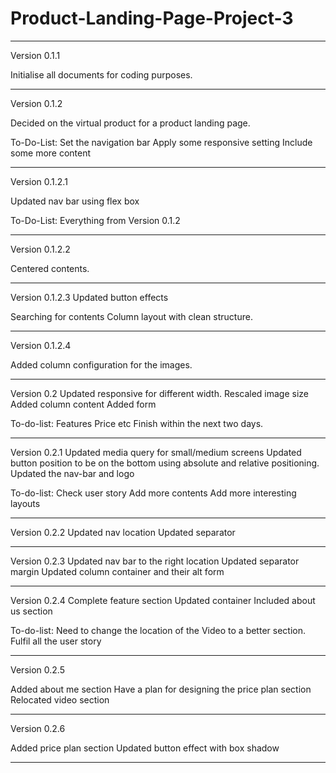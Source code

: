 # Product-Landing-Page-Project-3


-------------------------------------------------
Version 0.1.1

Initialise all documents for coding purposes.

------------------------------------------------
Version 0.1.2

Decided on the virtual product for a product landing page.

To-Do-List:
Set the navigation bar
Apply some responsive setting
Include some more content

-----------------------------------------------
Version 0.1.2.1

Updated nav bar using flex box

To-Do-List:
Everything from Version 0.1.2

---------------------------------------------------
Version 0.1.2.2

Centered contents.

----------------------------------------------------
Version 0.1.2.3
Updated button effects

Searching for contents
Column layout with clean structure.

------------------------------------------------------
Version 0.1.2.4

Added column configuration for the images.

------------------------------------------------------
Version 0.2
Updated responsive for different width.
Rescaled image size
Added column content
Added form

To-do-list:
Features
Price etc
Finish within the next two days.

-----------------------------------------------------
Version 0.2.1
Updated media query for small/medium screens
Updated button position to be on the bottom using absolute and relative positioning.
Updated the nav-bar and logo

To-do-list:
Check user story
Add more contents
Add more interesting layouts

------------------------------------------------------
Version 0.2.2
Updated nav location
Updated separator

-----------------------------------------------------
Version 0.2.3
Updated nav bar to the right location
Updated separator margin
Updated column container and their alt form

------------------------------------------------------
Version 0.2.4
Complete feature section
Updated container
Included about us section

To-do-list:
Need to change the location of the Video to a better section.
Fulfil all the user story

--------------------------------------------------------
Version 0.2.5


Added about me section
Have a plan for designing the price plan section
Relocated video section

---------------------------------------------------------
Version 0.2.6

Added price plan section
Updated button effect with box shadow

-----------------------------------------------------------
